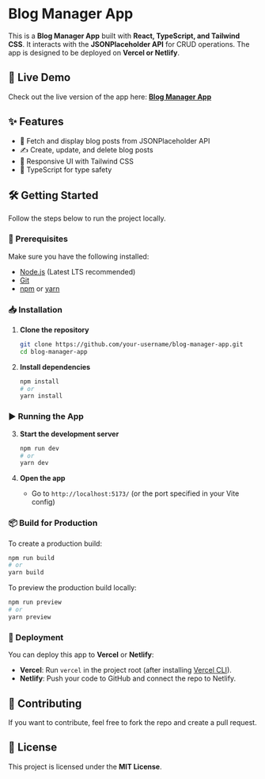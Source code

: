 # Blog Manager App

This is a **Blog Manager App** built with **React, TypeScript, and Tailwind CSS**. It interacts with the **JSONPlaceholder API** for CRUD operations. The app is designed to be deployed on **Vercel or Netlify**.

## 🚀 Live Demo
Check out the live version of the app here: **[Blog Manager App](blogmanager-iota.vercel.app)**

## ✨ Features
- 📜 Fetch and display blog posts from JSONPlaceholder API
- ✍️ Create, update, and delete blog posts
- 🎨 Responsive UI with Tailwind CSS
- 🔧 TypeScript for type safety

## 🛠️ Getting Started
Follow the steps below to run the project locally.

### 📌 Prerequisites
Make sure you have the following installed:
- [Node.js](https://nodejs.org/) (Latest LTS recommended)
- [Git](https://git-scm.com/)
- [npm](https://www.npmjs.com/) or [yarn](https://yarnpkg.com/)

### 📥 Installation

1. **Clone the repository**
   ```bash
   git clone https://github.com/your-username/blog-manager-app.git
   cd blog-manager-app
   ```

2. **Install dependencies**
   ```bash
   npm install
   # or
   yarn install
   ```

### ▶️ Running the App

3. **Start the development server**
   ```bash
   npm run dev
   # or
   yarn dev
   ```

4. **Open the app**
   - Go to `http://localhost:5173/` (or the port specified in your Vite config)

### 📦 Build for Production
To create a production build:
```bash
npm run build
# or
yarn build
```

To preview the production build locally:
```bash
npm run preview
# or
yarn preview
```

### 🚀 Deployment
You can deploy this app to **Vercel** or **Netlify**:
- **Vercel**: Run `vercel` in the project root (after installing [Vercel CLI](https://vercel.com/docs/cli)).
- **Netlify**: Push your code to GitHub and connect the repo to Netlify.

## 🤝 Contributing
If you want to contribute, feel free to fork the repo and create a pull request.

## 📜 License
This project is licensed under the **MIT License**.

